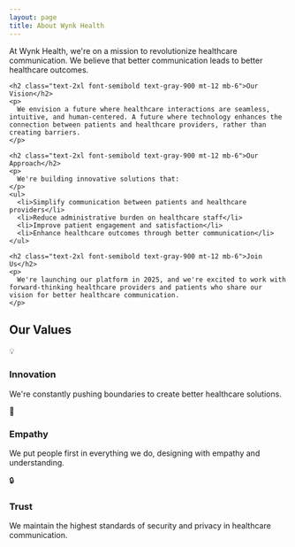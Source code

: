 ```yaml
---
layout: page
title: About Wynk Health
---
```


<div class="max-w-4xl mx-auto">
  <div class="prose prose-lg mx-auto">
    <p class="lead text-xl text-gray-600 mb-8">
      At Wynk Health, we're on a mission to revolutionize healthcare communication. We believe that better communication leads to better healthcare outcomes.
    </p>

    <h2 class="text-2xl font-semibold text-gray-900 mt-12 mb-6">Our Vision</h2>
    <p>
      We envision a future where healthcare interactions are seamless, intuitive, and human-centered. A future where technology enhances the connection between patients and healthcare providers, rather than creating barriers.
    </p>

    <h2 class="text-2xl font-semibold text-gray-900 mt-12 mb-6">Our Approach</h2>
    <p>
      We're building innovative solutions that:
    </p>
    <ul>
      <li>Simplify communication between patients and healthcare providers</li>
      <li>Reduce administrative burden on healthcare staff</li>
      <li>Improve patient engagement and satisfaction</li>
      <li>Enhance healthcare outcomes through better communication</li>
    </ul>

    <h2 class="text-2xl font-semibold text-gray-900 mt-12 mb-6">Join Us</h2>
    <p>
      We're launching our platform in 2025, and we're excited to work with forward-thinking healthcare providers and patients who share our vision for better healthcare communication.
    </p>

  </div>
</div>

<div class="bg-gray-50 py-16 mt-16">
  <div class="container mx-auto px-4">
    <div class="max-w-6xl mx-auto">
      <h2 class="text-3xl font-bold text-center text-gray-900 mb-12">Our Values</h2>
      <div class="grid grid-cols-1 md:grid-cols-3 gap-8">
        <div class="bg-white p-8 rounded-lg shadow-md">
          <div class="text-wynk-green text-4xl mb-4">💡</div>
          <h3 class="text-xl font-semibold mb-4">Innovation</h3>
          <p class="text-gray-600">We're constantly pushing boundaries to create better healthcare solutions.</p>
        </div>
        <div class="bg-white p-8 rounded-lg shadow-md">
          <div class="text-wynk-green text-4xl mb-4">🤲</div>
          <h3 class="text-xl font-semibold mb-4">Empathy</h3>
          <p class="text-gray-600">We put people first in everything we do, designing with empathy and understanding.</p>
        </div>
        <div class="bg-white p-8 rounded-lg shadow-md">
          <div class="text-wynk-green text-4xl mb-4">🔒</div>
          <h3 class="text-xl font-semibold mb-4">Trust</h3>
          <p class="text-gray-600">We maintain the highest standards of security and privacy in healthcare communication.</p>
        </div>
      </div>
    </div>
  </div>
</div>
